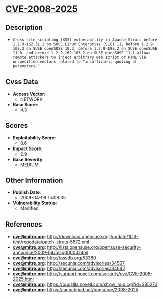 
# [CVE-2008-2025](http://download.opensuse.org/update/10.3-test/repodata/patch-struts-5872.xml)

## Description

- `Cross-site scripting (XSS) vulnerability in Apache Struts before 1.2.9-162.31.1 on SUSE Linux Enterprise (SLE) 11, before 1.2.9-108.2 on SUSE openSUSE 10.3, before 1.2.9-198.2 on SUSE openSUSE 11.0, and before 1.2.9-162.163.2 on SUSE openSUSE 11.1 allows remote attackers to inject arbitrary web script or HTML via unspecified vectors related to "insufficient quoting of parameters."`

## Cvss Data

- **Access Vector**:
  - NETWORK
- **Base Score**:
  - 4.3

## Scores

- **Exploitability Score**:
  - 8.6
- **Impact Score**:
  - 2.9
- **Base Severity**:
  - MEDIUM

## Other Information

- **Publish Date**:
  - 2009-04-09 15:08:35
- **Vulnerability Status**:
  - Modified

## References

- **cve@mitre.org**: http://download.opensuse.org/update/10.3-test/repodata/patch-struts-5872.xml
- **cve@mitre.org**: http://lists.opensuse.org/opensuse-security-announce/2009-04/msg00003.html
- **cve@mitre.org**: http://osvdb.org/53380
- **cve@mitre.org**: http://secunia.com/advisories/34567
- **cve@mitre.org**: http://secunia.com/advisories/34642
- **cve@mitre.org**: http://support.novell.com/security/cve/CVE-2008-2025.html
- **cve@mitre.org**: https://bugzilla.novell.com/show_bug.cgi?id=385273
- **cve@mitre.org**: https://launchpad.net/bugs/cve/2008-2025
